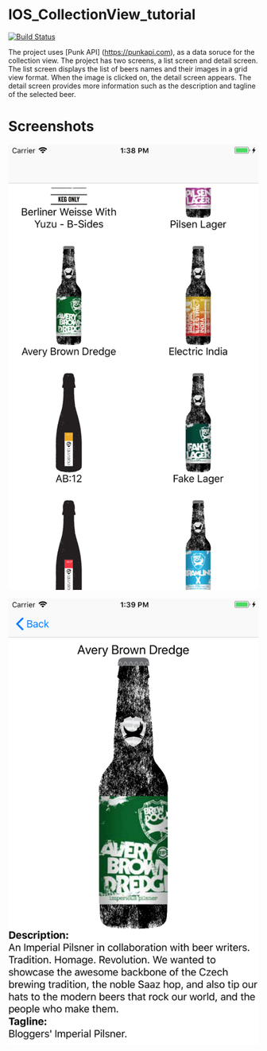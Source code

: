 # IOS_CollectionView_tutorial

[![Build Status](https://app.bitrise.io/app/309e962712ced67c/status.svg?token=dD6BpNKinZAGQdn5dl0yLQ)](https://app.bitrise.io/app/309e962712ced67c)

The project uses [Punk API] (https://punkapi.com), as a data soruce for the collection view. The project has two screens, a list screen and detail screen. The list screen displays the list of beers names and their images in a grid view format. When the image is clicked on, the detail screen appears. The detail screen provides more information such as the description and tagline of the selected beer. 

# Screenshots

![](images/listScreen.png)

![](images/detailScreen.png)




